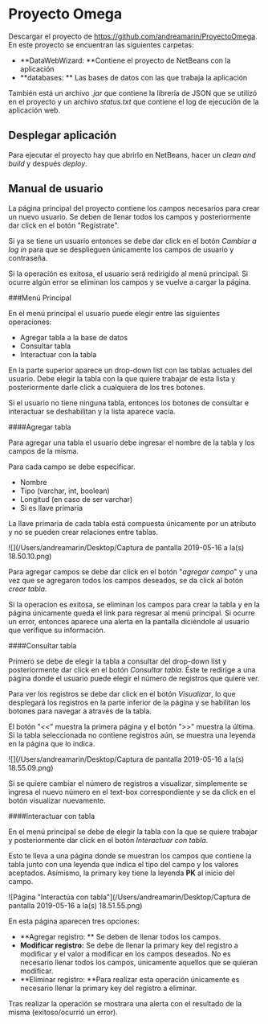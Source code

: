# Proyecto Omega

Descargar el proyecto de https://github.com/andreamarin/ProyectoOmega. En este proyecto se encuentran las siguientes carpetas:

* **DataWebWizard: **Contiene el proyecto de NetBeans con la aplicación
* **databases: ** Las bases de datos con las que trabaja la aplicación

También está un archivo _.jar_ que contiene la librería de JSON que se utilizó en el proyecto y un archivo _status.txt_ que contiene el log de ejecución de la aplicación web.

## Desplegar aplicación

Para ejecutar el proyecto hay que abrirlo en NetBeans, hacer un _clean and build_ y después _deploy_.

## Manual de usuario

La página principal del proyecto contiene los campos necesarios para crear un nuevo usuario. Se deben de llenar todos los campos y posteriormente dar click en el botón "Regístrate".

Si ya se tiene un usuario entonces se debe dar click en el botón _Cambiar a log in_ para que se desplieguen únicamente los campos de usuario y contraseña.

Si la operación es exitosa, el usuario será redirigido al menú principal. Si ocurre algún error se eliminan los campos y se vuelve a cargar la página.

###Menú Principal

En el menú principal el usuario puede elegir entre las siguientes operaciones:

* Agregar tabla a la base de datos
* Consultar tabla
* Interactuar con la tabla

En la parte superior aparece un drop-down list con las tablas actuales del usuario. Debe elegir la tabla con la que quiere trabajar de esta lista y posteriormente darle click a cualquiera de los tres botones.

 Si el usuario no tiene ninguna tabla, entonces los botones de consultar e interactuar se deshabilitan y la lista aparece vacía.

####Agregar tabla

Para agregar una tabla el usuario debe ingresar el nombre de la tabla y los campos de la misma.

Para cada campo se debe especificar.

* Nombre
* Tipo (varchar, int, boolean)
* Longitud (en caso de ser varchar)
* Si es llave primaria

La llave primaria de cada tabla está compuesta únicamente por un atributo y no se pueden crear relaciones entre tablas.

![](/Users/andreamarin/Desktop/Captura de pantalla 2019-05-16 a la(s) 18.50.10.png)

Para agregar campos se debe dar click en el botón "_agregar campo_" y una vez que se agregaron todos los campos deseados, se da click al botón _crear tabla_.

Si la operacion es exitosa, se eliminan los campos para crear la tabla y en la página únicamente queda el link para regresar al menú principal. Si ocurre un error, entonces aparece una alerta en la pantalla diciéndole al usuario que verifique su información.

####Consultar tabla

Primero se debe de elegir la tabla a consultar del drop-down list y posteriormente dar click en el botón _Consultar tabla_. Éste te redirige a una página donde el usuario puede elegir el número de registros que quiere ver.

Para ver los registros se debe dar click en el botón _Visualizar_, lo que desplegará los registros en la parte inferior de la página y se habilitan los botones para navegar a através de la tabla.

El botón "_<<_" muestra la primera página y el botón ">>" muestra la última. Si la tabla seleccionada no contiene registros aún, se muestra una leyenda en la página que lo indica.

![](/Users/andreamarin/Desktop/Captura de pantalla 2019-05-16 a la(s) 18.55.09.png)

Si se quiere cambiar el número de registros a visualizar, simplemente se ingresa el nuevo número en el text-box correspondiente y se da click en el botón visualizar nuevamente.

####Interactuar con tabla

En el menú principal se debe de elegir la tabla con la que se quiere trabajar y posteriormente dar click en el botón _Interactuar con tabla_. 

Esto te lleva a una página donde se muestran los campos que contiene la tabla junto con una leyenda que indica el tipo del campo y los valores aceptados. Asímismo, la primary key tiene la leyenda **PK** al inicio del campo.

![Página "Interactúa con tabla"](/Users/andreamarin/Desktop/Captura de pantalla 2019-05-16 a la(s) 18.51.55.png)

En esta página aparecen tres opciones:

* **Agregar registro: ** Se deben de llenar todos los campos.
* **Modificar registro:** Se debe de llenar la primary key del registro a modificar y el valor a modificar en los campos deseados. No es necesario llenar todos los campos, únicamente aquellos que se quieran modificar.
* **Eliminar registro: **Para realizar esta operación únicamente es necesario llenar la primary key del registro a eliminar.

Tras realizar la operación se mostrara una alerta con el resultado de la misma (exitoso/ocurrió un error).